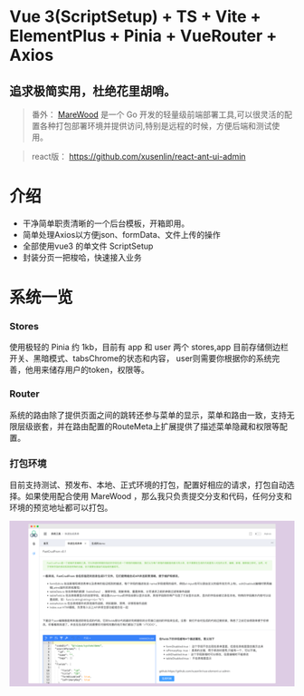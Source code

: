 # Vue 3(ScriptSetup) + TS + Vite + ElementPlus + Pinia + VueRouter + Axios

## 追求极简实用，杜绝花里胡哨。

> 番外： [MareWood](https://github.com/xusenlin/MareWood) 是一个 Go 开发的轻量级前端部署工具,可以很灵活的配置各种打包部署环境并提供访问,特别是远程的时候，方便后端和测试使用。

> react版： https://github.com/xusenlin/react-ant-ui-admin



# 介绍
- 干净简单职责清晰的一个后台模板，开箱即用。
- 简单处理Axios以方便json、formData、文件上传的操作
- 全部使用vue3 的单文件 ScriptSetup
- 封装分页一把梭哈，快速接入业务

# 系统一览

### Stores 

使用极轻的 Pinia 约 1kb，目前有 app 和 user 两个 stores,app 目前存储侧边栏开关、黑暗模式、tabsChrome的状态和内容，
user则需要你根据你的系统完善，他用来储存用户的token，权限等。

### Router

系统的路由除了提供页面之间的跳转还参与菜单的显示，菜单和路由一致，支持无限层级嵌套，并在路由配置的RouteMeta上扩展提供了描述菜单隐藏和权限等配置。


### 打包环境
目前支持测试、预发布、本地、正式环境的打包，配置好相应的请求，打包自动选择。如果使用配合使用 MareWood ，那么我只负责提交分支和代码，任何分支和环境的预览地址都可以打包。

![Repo](preview.png)
